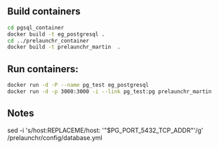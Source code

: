 
## Build containers

```bash
cd pgsql_container
docker build -t eg_postgresql .
cd ../prelaunchr_container
docker build -t prelaunchr_martin  .
```

## Run containers:

```bash
docker run -d -P --name pg_test eg_postgresql
docker run -d -p 3000:3000 -i --link pg_test:pg prelaunchr_martin
```

## Notes

sed -i 's/host:REPLACEME/host: '"$PG_PORT_5432_TCP_ADDR"'/g' /prelaunchr/config/database.yml
